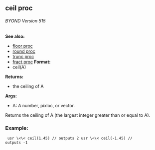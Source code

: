 ## ceil proc 
###### BYOND Version 515
**See also:**
+   [floor proc](/ref/proc/floor.md) 
+   [round proc](/ref/proc/round.md) 
+   [trunc proc](/ref/proc/trunc.md) 
+   [fract proc](/ref/proc/fract.md) <!-- -->
**Format:**
+   ceil(A)
<!-- -->
**Returns:**
+   the ceiling of A
<!-- -->
**Args:**
+   A: A number, pixloc, or vector.


Returns the ceiling of A (the largest integer greater than or
equal to A).
### Example:

```
 usr \<\< ceil(1.45) // outputs 2 usr \<\< ceil(-1.45) //
outputs -1 
```

